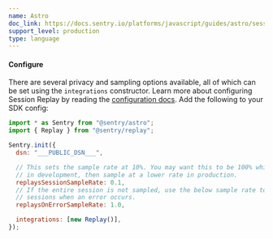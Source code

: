 ```yaml
---
name: Astro
doc_link: https://docs.sentry.io/platforms/javascript/guides/astro/session-replay/
support_level: production
type: language
---
```


#### Configure

There are several privacy and sampling options available, all of which can be set using the `integrations` constructor. Learn more about configuring Session Replay by reading the [configuration docs](https://docs.sentry.io/platforms/javascript/session-replay/). Add the following to your SDK config:

```javascript
import * as Sentry from "@sentry/astro";
import { Replay } from "@sentry/replay";

Sentry.init({
  dsn: "___PUBLIC_DSN___",

  // This sets the sample rate at 10%. You may want this to be 100% while
  // in development, then sample at a lower rate in production.
  replaysSessionSampleRate: 0.1,
  // If the entire session is not sampled, use the below sample rate to sample
  // sessions when an error occurs.
  replaysOnErrorSampleRate: 1.0,

  integrations: [new Replay()],
});
```
